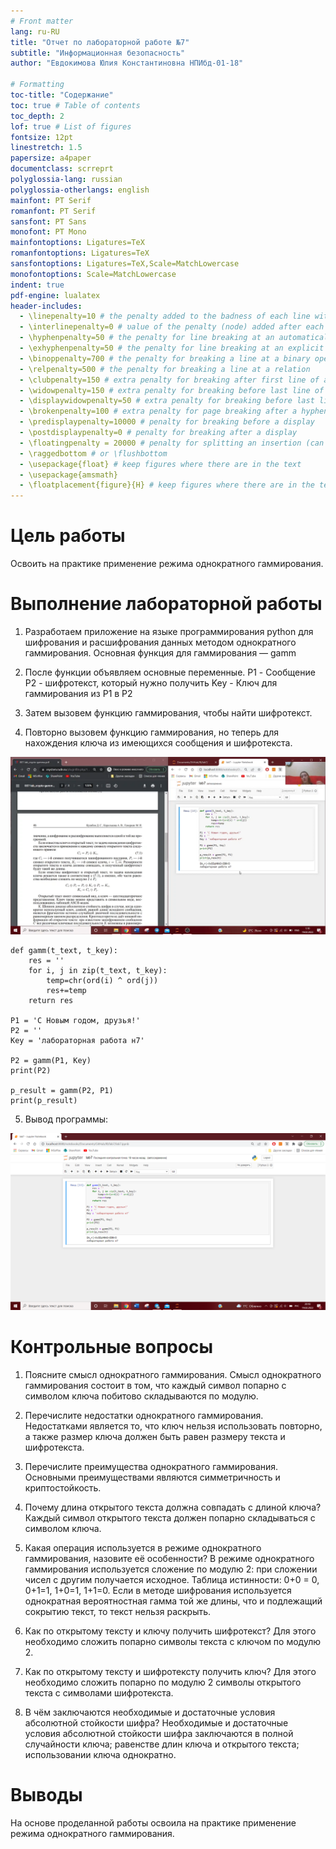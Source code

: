 ```yaml
---
# Front matter
lang: ru-RU
title: "Отчет по лабораторной работе №7"
subtitle: "Информационная безопасность"
author: "Евдокимова Юлия Константиновна НПИбд-01-18"

# Formatting
toc-title: "Содержание"
toc: true # Table of contents
toc_depth: 2
lof: true # List of figures
fontsize: 12pt
linestretch: 1.5
papersize: a4paper
documentclass: scrreprt
polyglossia-lang: russian
polyglossia-otherlangs: english
mainfont: PT Serif
romanfont: PT Serif
sansfont: PT Sans
monofont: PT Mono
mainfontoptions: Ligatures=TeX
romanfontoptions: Ligatures=TeX
sansfontoptions: Ligatures=TeX,Scale=MatchLowercase
monofontoptions: Scale=MatchLowercase
indent: true
pdf-engine: lualatex
header-includes:
  - \linepenalty=10 # the penalty added to the badness of each line within a paragraph (no associated penalty node) Increasing the υalue makes tex try to haυe fewer lines in the paragraph.
  - \interlinepenalty=0 # υalue of the penalty (node) added after each line of a paragraph.
  - \hyphenpenalty=50 # the penalty for line breaking at an automatically inserted hyphen
  - \exhyphenpenalty=50 # the penalty for line breaking at an explicit hyphen
  - \binoppenalty=700 # the penalty for breaking a line at a binary operator
  - \relpenalty=500 # the penalty for breaking a line at a relation
  - \clubpenalty=150 # extra penalty for breaking after first line of a paragraph
  - \widowpenalty=150 # extra penalty for breaking before last line of a paragraph
  - \displaywidowpenalty=50 # extra penalty for breaking before last line before a display math
  - \brokenpenalty=100 # extra penalty for page breaking after a hyphenated line
  - \predisplaypenalty=10000 # penalty for breaking before a display
  - \postdisplaypenalty=0 # penalty for breaking after a display
  - \floatingpenalty = 20000 # penalty for splitting an insertion (can only be split footnote in standard LaTeX)
  - \raggedbottom # or \flushbottom
  - \usepackage{float} # keep figures where there are in the text
  - \usepackage{amsmath}
  - \floatplacement{figure}{H} # keep figures where there are in the text
---
```


# Цель работы

Освоить на практике применение режима однократного гаммирования.


# Выполнение лабораторной работы

1. Разработаем приложение на языке программирования python для шифрования и расшифрования данных методом однократного гаммирования.
Основная функция для гаммирования — gamm

2. После функции объявляем основные переменные.
P1 - Сообщение
P2 - шифротекст, который нужно получить
Key - Ключ для гаммирования из P1 в P2

3. Затем вызовем функцию гаммирования, чтобы найти шифротекст.

4. Повторно вызовем функцию гаммирования, но теперь для нахождения ключа из имеющихся сообщения и шифротекста.

![Код](images/1.png)

```
def gamm(t_text, t_key):
    res = ''
    for i, j in zip(t_text, t_key):
        temp=chr(ord(i) ^ ord(j))
        res+=temp
    return res

P1 = 'С Новым годом, друзья!'
P2 = ''
Key = 'лабораторная работа н7'

P2 = gamm(P1, Key)
print(P2)

p_result = gamm(P2, P1)
print(p_result)
```

5. Вывод программы:

![Вывод](images/2.png)

# Контрольные вопросы

1. Поясните смысл однократного гаммирования.
Смысл однократного гаммирования состоит в том, что каждый символ попарно с символом ключа побитово складываются по модулю.

2. Перечислите недостатки однократного гаммирования.
Недостатками является то, что ключ нельзя использовать повторно, а также размер ключа должен быть равен размеру текста и шифротекста.

3. Перечислите преимущества однократного гаммирования.
Основными преимуществами являются симметричность и криптостойкость. 

4. Почему длина открытого текста должна совпадать с длиной ключа?
Каждый символ открытого текста должен попарно складываться с символом ключа.

5. Какая операция используется в режиме однократного гаммирования, назовите её особенности?
В режиме однократного гаммирования используется сложение по модулю 2: при сложении чисел с другим получается исходное. Таблица истинности: 0+0 = 0, 0+1=1, 1+0=1, 1+1=0. Если в методе шифрования используется однократная вероятностная гамма той же длины, что и подлежащий сокрытию текст, то текст нельзя раскрыть.

6. Как по открытому тексту и ключу получить шифротекст?
Для этого необходимо сложить попарно символы текста с ключом по модулю 2.

7. Как по открытому тексту и шифротексту получить ключ?
Для этого необходимо сложить попарно по модулю 2 символы открытого текста с символами шифротекста.

8. В чём заключаются необходимые и достаточные условия абсолютной стойкости шифра?
Необходимые и достаточные условия абсолютной стойкости шифра заключаются в полной случайности ключа; равенстве длин ключа и открытого текста; использовании ключа однократно.



# Выводы

На основе проделанной работы освоила на практике применение режима однократного гаммирования.